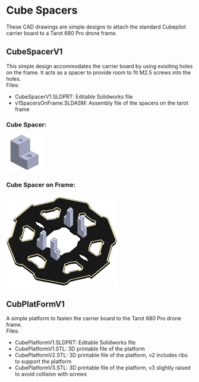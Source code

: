 # Cube Spacers
These CAD drawings are simple designs to attach the standard Cubepilot carrier board to a Tarot 680 Pro drone frame.

## CubeSpacerV1

This simple design accommodates the carrier board by using exisiting holes on the frame. It acts as a spacer to provide room to fit M2.5 screws into the holes.
<br> Files:
- CubeSpacerV1.SLDPRT: Editable Solidworks file
- v1SpacersOnFrame.SLDASM: Assembly file of the spacers on the tarot frame

### Cube Spacer:
<img src="https://github.com/MBorrageiro/cad-drawings/blob/main/CubeSpacer/CubeSpacerV1.JPG" width="100" height="100">

### Cube Spacer on Frame:
<img src="https://github.com/MBorrageiro/cad-drawings/blob/main/CubeSpacer/v1SpacersOnFrame.JPG" width="300" height="250">

## CubPlatFormV1

A simple platform to fasten the carrier board to the Tarot 680 Pro drone frame.
<br> Files:
- CubePlatformV1.SLDPRT: Editable Solidworks file
- CubePlatformV1.STL: 3D printable file of the platform
- CubePlatformV2.STL: 3D printable file of the platform, v2 includes ribs to support the platform
- CubePlatformV3.STL: 3D printable file of the platform, v3 slightly raised to avoid collision with screws
